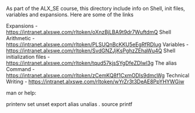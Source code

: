 As part of the ALX_SE course, this directory include info on Shell, init files, variables and expansions.
Here are some of the links

Expansions - https://intranet.alxswe.com/rltoken/oXnzBjLBA9t9dr7WuftdmQ
Shell Arithmetic - https://intranet.alxswe.com/rltoken/PLSUQnBcKKU5eEgRfRDlug
Variables - https://intranet.alxswe.com/rltoken/SvdGNZJjKsPghzZEhaWu4Q
Shell initialization files - https://intranet.alxswe.com/rltoken/tqud57kjsSYgDfeZDlwl3g
The alias Command - https://intranet.alxswe.com/rltoken/zCemKQ8f1CxmODIs9dmcWg
Technical Writing - https://intranet.alxswe.com/rltoken/wYrZr3t3DeAE8PpYHYWGiw

man or help:

printenv
set
unset
export
alias
unalias
.
source
printf

